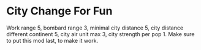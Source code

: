 # City Change For Fun
Work range 5, bombard range 3, minimal city distance 5, city distance different continent 5, city air unit max 3, city strength per pop 1.
Make sure to put this mod last, to make it work.
